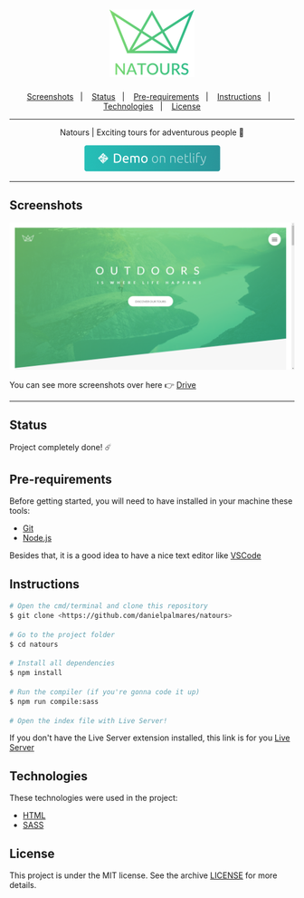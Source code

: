 <h1 align="center">
  <img alt="Natours" title="Natours" src="https://github.com/danielpalmares/natours/blob/master/img/logo-green-1x.png" />
</h1>

<p align="center">
  <a href="#screenshots">Screenshots</a>&nbsp;&nbsp;&nbsp;|&nbsp;&nbsp;&nbsp;
  <a href="#status">Status</a>&nbsp;&nbsp;&nbsp;|&nbsp;&nbsp;&nbsp;
  <a href="#pre-requirements">Pre-requirements</a>&nbsp;&nbsp;&nbsp;|&nbsp;&nbsp;&nbsp;
  <a href="#instructions">Instructions</a>&nbsp;&nbsp;&nbsp;|&nbsp;&nbsp;&nbsp;
  <a href="#technologies">Technologies</a>&nbsp;&nbsp;&nbsp;|&nbsp;&nbsp;&nbsp;
  <a href="#license">License</a>
</p>

---

<p align="center">
  Natours | Exciting tours for adventurous people 🍃
</p>

<p align="center">
  <a href="https://dann-forkify.netlify.app/" target="_blank">
    <img alt="Demo on Netlify" src="https://github.com/danielpalmares/omnifood/blob/master/.github/demo-on-netlify.png">
  </a>
</p>

---

## Screenshots

![Natours](https://github.com/danielpalmares/natours/blob/master/.github/natours.png)

You can see more screenshots over here 👉 [Drive](https://drive.google.com/drive/folders/1k8F_c0l8ukIK60a3vtG5drzpLTXbqC6W?usp=sharing)

---

## Status

Project completely done! ☄️

## Pre-requirements

Before getting started, you will need to have installed in your machine these tools: 

- [Git](https://git-scm.com)
- [Node.js](https://nodejs.org/en/)

Besides that, it is a good idea to have a nice text editor like [VSCode](https://code.visualstudio.com/)

## Instructions

```bash
# Open the cmd/terminal and clone this repository
$ git clone <https://github.com/danielpalmares/natours>

# Go to the project folder
$ cd natours

# Install all dependencies
$ npm install

# Run the compiler (if you're gonna code it up)
$ npm run compile:sass

# Open the index file with Live Server!
```

If you don't have the Live Server extension installed, this link is for you [Live Server](https://marketplace.visualstudio.com/items?itemName=ritwickdey.LiveServer)

## Technologies

These technologies were used in the project:

- [HTML](https://developer.mozilla.org/pt-BR/docs/Web/HTML)
- [SASS](https://sass-lang.com/)

## License

This project is under the MIT license. See the archive [LICENSE](https://github.com/danielpalmares/natours/blob/master/LICENSE) for more details.
